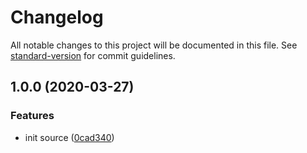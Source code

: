 # Changelog

All notable changes to this project will be documented in this file. See [standard-version](https://github.com/conventional-changelog/standard-version) for commit guidelines.

## 1.0.0 (2020-03-27)


### Features

* init source ([0cad340](https://github.com/boringcodes/eslint-config/commit/0cad340))
